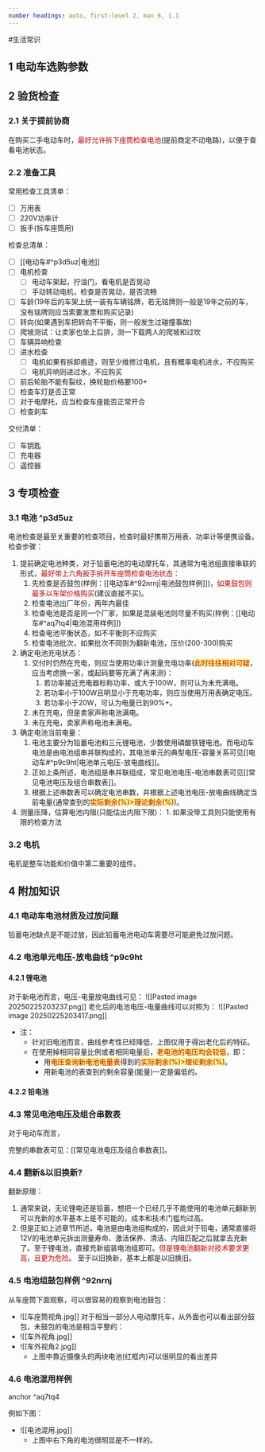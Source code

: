 ```yaml
---
number headings: auto, first-level 2, max 6, 1.1
---
```

#生活常识 

## 1 电动车选购参数




## 2 验货检查

### 2.1 关于提前协商

在购买二手电动车时，<font color="#c00000">最好允许拆下座筒检查电池</font>(提前商定不动电路)，以便于查看电池状态。

### 2.2 准备工具

常用检查工具清单：
- [ ] 万用表
- [ ] 220V功率计
- [ ] 扳手(拆车座筒用)

检查总清单：
- [ ] [[电动车#^p3d5uz|电池]]
- [ ] 电机检查
	- [ ] 电动车架起，拧油门，看电机是否晃动
	- [ ] 手动转动电机，检查是否晃动，是否流畅
- [ ] 车龄(19年后的车架上统一装有车辆铭牌，若无铭牌则一般是19年之前的车，没有铭牌则应当索要发票和购买记录)
- [ ] 转向(如果遇到车把转向不平衡，则一般发生过碰撞事故)
- [ ] 爬坡测试：让卖家也坐上后排，测一下载两人的爬坡和过坎
- [ ] 车辆异响检查
- [ ] 进水检查
	- [ ] 电机如果有拆卸痕迹，则至少维修过电机，且有概率电机进水，不应购买
	- [ ] 电机异响则进过水，不应购买
- [ ] 前后轮胎不能有裂纹，换轮胎价格要100+
- [ ] 检查车灯是否正常
- [ ] 对于电摩托，应当检查车座能否正常开合
- [ ] 检查刹车

交付清单：
- [ ] 车钥匙
- [ ] 充电器
- [ ] 遥控器

## 3 专项检查

### 3.1 电池 ^p3d5uz

电池检查是最至关重要的检查项目，检查时最好携带万用表、功率计等便携设备。
检查步骤：
1. 提前确定电池种类，对于铅蓄电池的电动摩托车，其通常为电池组直接串联的形式，<font color="#c00000">最好带上六角扳手拆开车座筒检查电池状态</font>：
	1. 先检查是否鼓包(样例：[[电动车#^92nrnj|电池鼓包样例]])，<font color="#c00000">如果鼓包则最多以车架价格购买</font>(建议直接不买)。
	2. 检查电池出厂年份，两年内最佳
	3. 检查电池是否是同一个厂家，如果是混装电池则尽量不购买(样例：[[电动车#^aq7tq4|电池混用样例]])
	4. 检查电池平衡状态，如不平衡则不应购买
	5. 检查电池批次，如果批次不同则为翻新电池，压价(200-300)购买
2. 确定电池充电状态：
	1. 交付时仍然在充电，则应当使用功率计测量充电功率(<span style="background:#fff88f"><font color="#c00000">此时往往相对可疑</font></span>，应当考虑换一家，或起码要等充满了再来测)：
		1. 若功率接近充电器标称功率，或大于100W，则可认为未充满电。
		2. 若功率小于100W且明显小于充电功率，则应当使用万用表确定电压。
		3. 若功率小于20W，可认为电量已到90%+。
	2. 未在充电，但是卖家声称电池满电。
	3. 未在充电，卖家声称电池未满电。
3. 确定电池当前电量：
	1. 电池主要分为铅蓄电池和三元锂电池，少数使用磷酸铁锂电池。而电动车电池是由电池组串并联构成的，其电池单元的典型电压-容量关系可见[[电动车#^p9c9ht|电池单元电压-放电曲线]]。
	2. 正如上条所述，电池组是串并联组成，常见电池电压-电池串数表可见[[常见电池电压及组合串数表]]。
	3. 根据上述串数表可以确定电池串数，并根据上述电池电压-放电曲线确定当前电量(通常查到的<span style="background:#fff88f"><font color="#c00000">实际剩余(%)>理论剩余(%)</font></span>)。
4. 测量压降，估算电池内阻(只能估出内阻下限)：
	1. 
如果没带工具则只能使用有限的检查方法

### 3.2 电机

电机是整车功能和价值中第二重要的组件。




## 4 附加知识

### 4.1 电动车电池材质及过放问题

铅蓄电池缺点是不能过放，因此铅蓄电池电动车需要尽可能避免过放问题。


### 4.2 电池单元电压-放电曲线 ^p9c9ht

#### 4.2.1 锂电池

对于新电池而言，电压-电量放电曲线可见：
	![[Pasted image 20250225203237.png]]
老化后的电池电压-电量曲线可以对照为：
	![[Pasted image 20250225203417.png]]
- 注：
	- 针对旧电池而言，曲线参考性已经降低，上图仅用于得出老化后的特征。
	- 在使用掉相同容量比例或者相同电量后，<span style="background:#fff88f"><font color="#c00000">老电池的电压均会较低</font></span>，即：
		- 用<span style="background:#fff88f"><font color="#c00000">电压查询新电池电量表</font></span>得到的<span style="background:#fff88f"><font color="#c00000">实际剩余(%)>理论剩余(%)</font></span>。
		- 用新电池的表查到的剩余容量(能量)一定是偏低的。

#### 4.2.2 铅电池







### 4.3 常见电池电压及组合串数表

对于电动车而言，


完整的串数表可见：[[常见电池电压及组合串数表]]。

### 4.4 翻新&以旧换新?

翻新原理：
1. 通常来说，无论锂电还是铅蓄，想把一个已经几乎不能使用的电池单元翻新到可以充新的水平基本上是不可能的，成本和技术门槛均过高。
2. 但是正如上述章节所述，电池是由电池组构成的，因此对于铅电，通常直接将12V的电池单元拆出测量寿命、激活保养、清洁、内阻匹配之后就拿去充新了。至于锂电池，直接充新组装电池组即可。<font color="#c00000">但是锂电池翻新对技术要求更高</font>，<font color="#c00000">且更为危险</font>。
至于以旧换新，基本上都是以旧换旧。

### 4.5 电池组鼓包样例 ^92nrnj

从车座筒下面观察，可以很容易的观察到电池鼓包：
- ![[车座筒视角.jpg]]
对于相当一部分人电动摩托车，从外面也可以看出部分鼓包，未鼓包的电池是相当平整的：
- ![[车外视角.jpg]]
- ![[车外视角2.jpg]]
	- 上图中靠近摄像头的两块电池(红框内)可以很明显的看出差异

### 4.6 电池混用样例

anchor ^aq7tq4

例如下图：
- ![[电池混用.jpg]]
	- 上图中右下角的电池很明显是不一样的。
